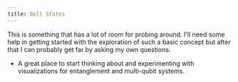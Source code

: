 ```yaml
---
title: Bell States 
--- 
```


This is something that has a lot of room for probing around. I'll need some help in getting started with the exploration of such a basic concept but after that I can probably get far by asking my own questions. 

- A great place to start thinking about and experimenting with visualizations for entanglement and multi-qubit systems. 
